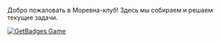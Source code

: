 Добро пожаловать в Моревна-клуб! Здесь мы собираем и решаем текущие задачи.

[![GetBadges Game](https://morevnaproject-org.getbadges.io/shield/company/morevnaproject-org)](https://morevnaproject-org.getbadges.io/?ref=shield-game)

